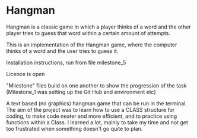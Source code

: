 # Hangman
Hangman is a classic game in which a player thinks of a word and the other player tries to guess that word within a certain amount of attempts.

This is an implementation of the Hangman game, where the computer thinks of a word and the user tries to guess it. 

Installation instructions, run from file milestone_5

Licence is open

"Milestone" files build on one another to show the progression of the task (Milestone_1 was setting up the Git Hub and environment etc)

A text based (no graphics) hangman game that can be run in the terminal.
The aim of the project was to learn how to use a CLASS structure for coding, to make code neater and more efficient, and to practice using functions within a Class.
I learned a lot, mainly to take my time and not get too frustrated when something doesn't go quite to plan.

